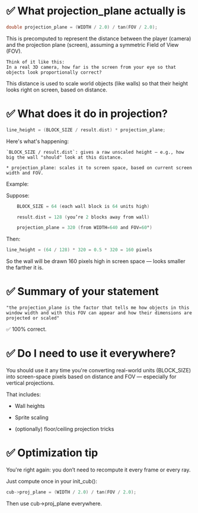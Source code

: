 # ✅ What projection_plane actually is
```C
double projection_plane = (WIDTH / 2.0) / tan(FOV / 2.0);
```

This is precomputed to represent the distance between the player (camera) and the projection plane (screen), assuming a symmetric Field of View (FOV).

    Think of it like this:
    In a real 3D camera, how far is the screen from your eye so that objects look proportionally correct?

This distance is used to scale world objects (like walls) so that their height looks right on screen, based on distance.

# ✅ What does it do in projection?
```C
line_height = (BLOCK_SIZE / result.dist) * projection_plane;
```

Here's what's happening:

    `BLOCK_SIZE / result.dist`: gives a raw unscaled height — e.g., how big the wall "should" look at this distance.

    * projection_plane: scales it to screen space, based on current screen width and FOV.

Example:

Suppose:
```C
    BLOCK_SIZE = 64 (each wall block is 64 units high)

    result.dist = 128 (you’re 2 blocks away from wall)

    projection_plane = 320 (from WIDTH=640 and FOV=60°)
```
Then:
```C
line_height = (64 / 128) * 320 = 0.5 * 320 = 160 pixels
```

So the wall will be drawn 160 pixels high in screen space — looks smaller the farther it is.
# ✅ Summary of your statement

    "the projection_plane is the factor that tells me how objects in this window width and with this FOV can appear and how their dimensions are projected or scaled"

✅ 100% correct.
# ✅ Do I need to use it everywhere?

You should use it any time you're converting real-world units (BLOCK_SIZE) into screen-space pixels based on distance and FOV — especially for vertical projections.

That includes:

-    Wall heights

-    Sprite scaling

-    (optionally) floor/ceiling projection tricks

# ✅ Optimization tip

You're right again: you don’t need to recompute it every frame or every ray.

Just compute once in your init_cub():
```C
cub->proj_plane = (WIDTH / 2.0) / tan(FOV / 2.0);
```

Then use cub->proj_plane everywhere.
